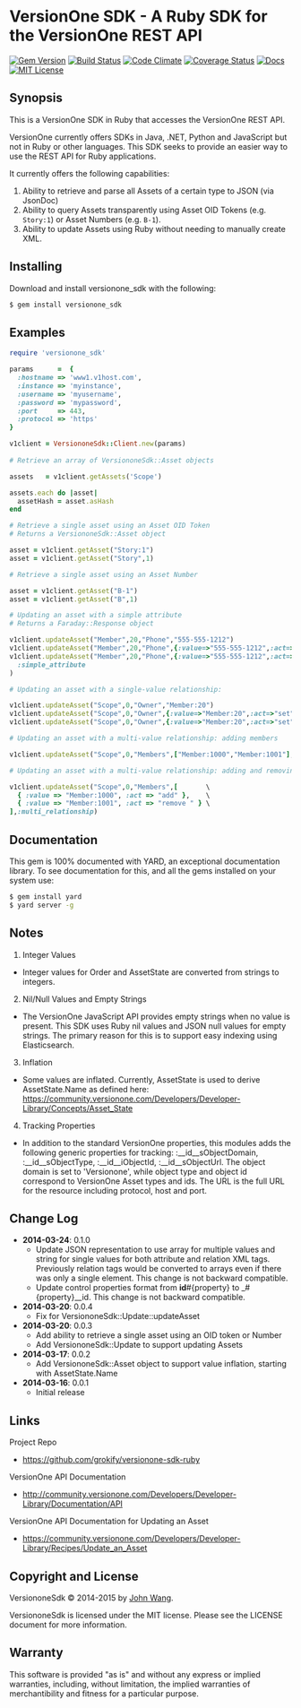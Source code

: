 VersionOne SDK - A Ruby SDK for the VersionOne REST API
=======================================================

[![Gem Version](https://badge.fury.io/rb/versionone_sdk.svg)](http://badge.fury.io/rb/versionone_sdk)
[![Build Status](https://img.shields.io/travis/grokify/versionone-sdk-ruby/master.svg)](https://travis-ci.org/grokify/versionone-sdk-ruby)
[![Code Climate](https://codeclimate.com/github/grokify/versionone-sdk-ruby/badges/gpa.svg)](https://codeclimate.com/github/grokify/versionone-sdk-ruby)
[![Coverage Status](https://coveralls.io/repos/grokify/versionone-sdk-ruby/badge.svg?branch=master)](https://coveralls.io/r/grokify/versionone-sdk-ruby?branch=master)
[![Docs](https://img.shields.io/badge/docs-rubydoc-blue.svg)](http://www.rubydoc.info/gems/versionone_sdk/)
[![MIT License](https://img.shields.io/badge/license-MIT-blue.svg)](https://raw.githubusercontent.com/grokify/versionone-sdk-ruby/master/LICENSE.txt)

## Synopsis

This is a VersionOne SDK in Ruby that accesses the VersionOne REST API.

VersionOne currently offers SDKs in Java, .NET, Python and JavaScript but not in Ruby or other languages. This SDK seeks to provide an easier way to use the REST API for Ruby applications.

It currently offers the following capabilities:

1. Ability to retrieve and parse all Assets of a certain type to JSON (via JsonDoc)
2. Ability to query Assets transparently using Asset OID Tokens (e.g. `Story:1`) or Asset Numbers (e.g. `B-1`).
3. Ability to update Assets using Ruby without needing to manually create XML.

## Installing

Download and install versionone_sdk with the following:

```bash
$ gem install versionone_sdk
```

## Examples

```ruby
require 'versionone_sdk'

params      =  {
  :hostname => 'www1.v1host.com',
  :instance => 'myinstance',
  :username => 'myusername',
  :password => 'mypassword',
  :port     => 443,
  :protocol => 'https'
}

v1client = VersiononeSdk::Client.new(params)
    
# Retrieve an array of VersiononeSdk::Asset objects

assets   = v1client.getAssets('Scope')

assets.each do |asset|
  assetHash = asset.asHash
end

# Retrieve a single asset using an Asset OID Token
# Returns a VersiononeSdk::Asset object

asset = v1client.getAsset("Story:1")
asset = v1client.getAsset("Story",1)

# Retrieve a single asset using an Asset Number

asset = v1client.getAsset("B-1")
asset = v1client.getAsset("B",1)

# Updating an asset with a simple attribute
# Returns a Faraday::Response object

v1client.updateAsset("Member",20,"Phone","555-555-1212")
v1client.updateAsset("Member",20,"Phone",{:value=>"555-555-1212",:act=>"set"})
v1client.updateAsset("Member",20,"Phone",{:value=>"555-555-1212",:act=>"set"},\
  :simple_attribute
)

# Updating an asset with a single-value relationship:

v1client.updateAsset("Scope",0,"Owner","Member:20")
v1client.updateAsset("Scope",0,"Owner",{:value=>"Member:20",:act=>"set"})
v1client.updateAsset("Scope",0,"Owner",{:value=>"Member:20",:act=>"set"},:single_relationship)

# Updating an asset with a multi-value relationship: adding members

v1client.updateAsset("Scope",0,"Members",["Member:1000","Member:1001"],:multi_relationship)

# Updating an asset with a multi-value relationship: adding and removing members

v1client.updateAsset("Scope",0,"Members",[       \
  { :value => "Member:1000", :act => "add" },    \
  { :value => "Member:1001", :act => "remove " } \
],:multi_relationship)
```

## Documentation

This gem is 100% documented with YARD, an exceptional documentation library. To see documentation for this, and all the gems installed on your system use:

```bash
$ gem install yard
$ yard server -g
```

## Notes

1. Integer Values
 - Integer values for Order and AssetState are converted from strings to integers.
2. Nil/Null Values and Empty Strings
 - The VersionOne JavaScript API provides empty strings when no value is present. This SDK uses Ruby nil values and JSON null values for empty strings. The primary reason for this is to support easy indexing using Elasticsearch.
3. Inflation
 - Some values are inflated. Currently, AssetState is used to derive AssetState.Name as defined here: https://community.versionone.com/Developers/Developer-Library/Concepts/Asset_State
4. Tracking Properties
 - In addition to the standard VersionOne properties, this modules adds the following generic properties for tracking: :__id__sObjectDomain, :__id__sObjectType, :__id__iObjectId, :__id__sObjectUrl. The object domain is set to 'Versionone', while object type and object id correspond to VersionOne Asset types and ids. The URL is the full URL for the resource including protocol, host and port.

## Change Log

- **2014-03-24**: 0.1.0
  - Update JSON representation to use array for multiple values and string for single values for both attribute and relation XML tags. Previously relation tags would be converted to arrays even if there was only a single element. This change is not backward compatible.
  - Update control properties format from __id__#{property} to _#{property}__id. This change is not backward compatible.
- **2014-03-20**: 0.0.4
  - Fix for VersiononeSdk::Update::updateAsset
- **2014-03-20**: 0.0.3
  - Add ability to retrieve a single asset using an OID token or Number
  - Add VersiononeSdk::Update to support updating Assets
- **2014-03-17**: 0.0.2
  - Add VersiononeSdk::Asset object to support value inflation, starting with AssetState.Name
- **2014-03-16**: 0.0.1
  - Initial release

## Links

Project Repo

* https://github.com/grokify/versionone-sdk-ruby

VersionOne API Documentation

* http://community.versionone.com/Developers/Developer-Library/Documentation/API

VersionOne API Documentation for Updating an Asset

* https://community.versionone.com/Developers/Developer-Library/Recipes/Update_an_Asset

## Copyright and License

VersiononeSdk &copy; 2014-2015 by [John Wang](mailto:johncwang@gmail.com).

VersiononeSdk is licensed under the MIT license. Please see the LICENSE document for more information.

## Warranty

This software is provided "as is" and without any express or implied warranties, including, without limitation, the implied warranties of merchantibility and fitness for a particular purpose.